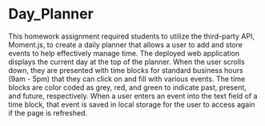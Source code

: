 # Day_Planner
This homework assignment required students to utilize the third-party API, Moment.js, to create a daily planner that allows a user to add and store events to help effectively manage time. The deployed web application displays the current day at the top of the planner. When the user scrolls down, they are presented with time blocks for standard business hours (9am - 5pm) that they can click on and fill with various events. The time blocks are color coded as grey, red, and green to indicate past, present, and future, respectively. When a user enters an event into the text field of a time block, that event is saved in local storage for the user to access again if the page is refreshed.
